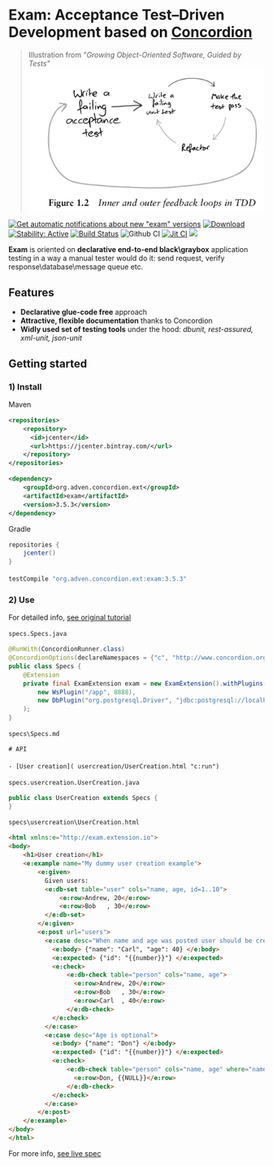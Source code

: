 # Exam: Acceptance Test–Driven Development based on [Concordion](https://github.com/concordion/concordion)

>Illustration from *"Growing Object-Oriented Software, Guided by Tests"*
>[![Exam](docs/atdd.png)](#attributions)

[![Get automatic notifications about new "exam" versions](https://www.bintray.com/docs/images/bintray_badge_bw.png)](https://bintray.com/adven27/exam/exam?source=watch)
[ ![Download](https://api.bintray.com/packages/adven27/exam/exam/images/download.svg?version=3.5.3) ](https://bintray.com/adven27/exam/exam/3.5.3/link)
[![Stability: Active](https://masterminds.github.io/stability/active.svg)](https://masterminds.github.io/stability/active.html)
[![Build Status](https://travis-ci.org/Adven27/Exam.svg?branch=master)](https://travis-ci.org/Adven27/Exam)
![Github CI](https://github.com/Adven27/Exam/workflows/Java%20CI%20with%20Gradle/badge.svg)
[![Jit CI](https://jitci.com/gh/Adven27/Exam/svg)](https://jitci.com/gh/Adven27/Exam)
[![](https://jitpack.io/v/Adven27/Exam.svg)](https://jitpack.io/#Adven27/Exam)


**Exam** is oriented on **declarative end-to-end black\graybox** application testing in a way a manual tester would do it: send request, verify response\database\message queue etc.

## Features

- **Declarative glue-code free** approach
- **Attractive, flexible documentation** thanks to Concordion
- **Widly used set of testing tools** under the hood: *dbunit, rest-assured, xml-unit, json-unit*

## Getting started
### 1) Install

Maven
```xml
<repositories>
    <repository>
      <id>jcenter</id>
      <url>https://jcenter.bintray.com/</url>
    </repository>
</repositories>  
```
```xml
<dependency>
    <groupId>org.adven.concordion.ext</groupId>
    <artifactId>exam</artifactId>
    <version>3.5.3</version>
</dependency>
```

Gradle
```groovy
repositories {
    jcenter()
}

testCompile "org.adven.concordion.ext:exam:3.5.3"
```
### 2) Use

For detailed info, [see original tutorial](http://concordion.org/tutorial/java/markdown/)

`specs.Specs.java`
```java
@RunWith(ConcordionRunner.class)
@ConcordionOptions(declareNamespaces = {"c", "http://www.concordion.org/2007/concordion", "e", ExamExtension.NS})
public class Specs {
    @Extension
    private final ExamExtension exam = new ExamExtension().withPlugins(
        new WsPlugin("/app", 8888),
        new DbPlugin("org.postgresql.Driver", "jdbc:postgresql://localhost:5432/postgres", "postgres", "postgres")
    );
}
```

`specs\Specs.md`
```html
# API

- [User creation]( usercreation/UserCreation.html "c:run")
```

`specs.usercreation.UserCreation.java`
```java
public class UserCreation extends Specs {
}
```

`specs\usercreation\UserCreation.html`
```html
<html xmlns:e="http://exam.extension.io">
<body>
    <h1>User creation</h1>
    <e:example name="My dummy user creation example">
        <e:given>
          Given users:
          <e:db-set table="user" cols="name, age, id=1..10">
              <e:row>Andrew, 20</e:row>
              <e:row>Bob   , 30</e:row>
          </e:db-set>
        </e:given>
        <e:post url="users">
          <e:case desc="When name and age was posted user should be created and id should be returned">        
            <e:body> {"name": "Carl", "age": 40} </e:body>
            <e:expected> {"id": "{{number}}"} </e:expected>
            <e:check>
                <e:db-check table="person" cols="name, age">
                  <e:row>Andrew, 20</e:row>
                  <e:row>Bob   , 30</e:row>
                  <e:row>Carl  , 40</e:row>
                </e:db-check>
            </e:check>
          </e:case>      
          <e:case desc="Age is optional">
            <e:body> {"name": "Don"} </e:body>
            <e:expected> {"id": "{{number}}"} </e:expected>
            <e:check>
                <e:db-check table="person" cols="name, age" where="name='Don'">
                  <e:row>Don, {{NULL}}</e:row>
                </e:db-check>
            </e:check>
          </e:case>
        </e:post>
    </e:example>
</body>
</html>
  ```
For more info, [see live spec](https://adven27.github.io/Exam/specs/Specs.html)
